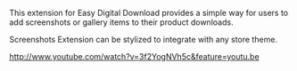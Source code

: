 This extension for Easy Digital Download provides a simple way for users to add screenshots or gallery items to their product downloads.

Screenshots Extension can be stylized to integrate with any store theme.

http://www.youtube.com/watch?v=3f2YogNVh5c&feature=youtu.be